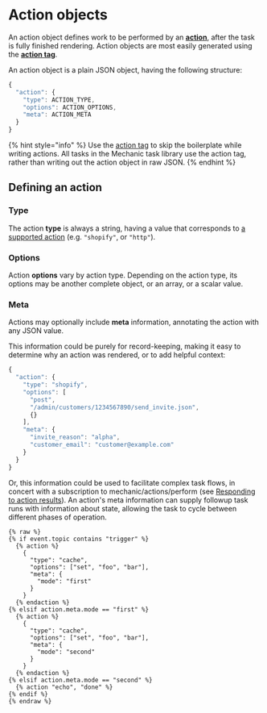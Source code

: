# Action objects

An action object defines work to be performed by an [**action**](../../actions/), after the task is fully finished rendering. Action objects are most easily generated using the [**action tag**](../../../platform/liquid/tags/action.md).

An action object is a plain JSON object, having the following structure:

```javascript
{
  "action": {
    "type": ACTION_TYPE,
    "options": ACTION_OPTIONS,
    "meta": ACTION_META
  }
}
```

{% hint style="info" %}
Use the [action tag](../../../platform/liquid/tags/action.md) to skip the boilerplate while writing actions. All tasks in the Mechanic task library use the action tag, rather than writing out the action object in raw JSON.
{% endhint %}

## Defining an action

### Type

The action **type** is always a string, having a value that corresponds to [a supported action](../../actions/) (e.g. `"shopify"`, or `"http"`).

### Options

Action **options** vary by action type. Depending on the action type, its options may be another complete object, or an array, or a scalar value.

### Meta

Actions may optionally include **meta** information, annotating the action with any JSON value.

This information could be purely for record-keeping, making it easy to determine why an action was rendered, or to add helpful context:

```javascript
{
  "action": {
    "type": "shopify",
    "options": [
      "post",
      "/admin/customers/1234567890/send_invite.json",
      {}
    ],
    "meta": {
      "invite_reason": "alpha",
      "customer_email": "customer@example.com"
    }
  }
}
```

Or, this information could be used to facilitate complex task flows, in concert with a subscription to mechanic/actions/perform (see [Responding to action results](../../../techniques/responding-to-action-results.md)). An action's meta information can supply followup task runs with information about state, allowing the task to cycle between different phases of operation.

```liquid
{% raw %}
{% if event.topic contains "trigger" %}
  {% action %}
    {
      "type": "cache",
      "options": ["set", "foo", "bar"],
      "meta": {
        "mode": "first"
      }
    }
  {% endaction %}
{% elsif action.meta.mode == "first" %}
  {% action %}
    {
      "type": "cache",
      "options": ["set", "foo", "bar"],
      "meta": {
        "mode": "second"
      }
    }
  {% endaction %}
{% elsif action.meta.mode == "second" %}
  {% action "echo", "done" %}
{% endif %}
{% endraw %}
```
